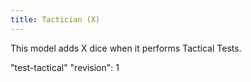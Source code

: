 ```yaml
---
title: Tactician (X)
---
```

This model adds X dice when it performs Tactical Tests.

"test-tactical"
"revision": 1